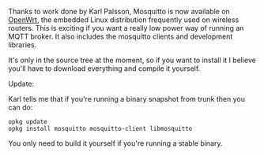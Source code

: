 <!--
.. title: Mosquitto on OpenWrt
.. slug: mosquitto-on-openwrt
.. date: 2011-08-15 20:41:21
.. tags: Packaging
.. category:
.. link:
.. description:
.. type: text
-->

Thanks to work done by Karl Palsson, Mosquitto is now available on [OpenWrt],
the embedded Linux distribution frequently used on wireless routers. This is
exciting if you want a really low power way of running an MQTT broker. It also
includes the mosquitto clients and development libraries.

It's only in the source tree at the moment, so if you want to install it I
believe you'll have to download everything and compile it yourself.

Update:

Karl tells me that if you're running a binary snapshot from trunk then you can do:

```
opkg update
opkg install mosquitto mosquitto-client libmosquitto
```

You only need to build it yourself if you're running a stable binary.

[OpenWrt]: https://openwrt.org/
